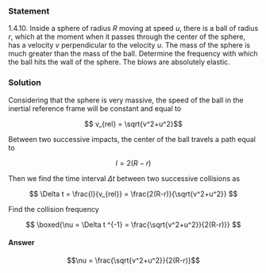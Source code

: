 ###  Statement 

$1.4.10.$ Inside a sphere of radius $R$ moving at speed $u$, there is a ball of radius $r$, which at the moment when it passes through the center of the sphere, has a velocity $v$ perpendicular to the velocity $u$. The mass of the sphere is much greater than the mass of the ball. Determine the frequency with which the ball hits the wall of the sphere. The blows are absolutely elastic. 

### Solution

Considering that the sphere is very massive, the speed of the ball in the inertial reference frame will be constant and equal to

$$ v_{rel} = \sqrt{v^2+u^2}$$ 

Between two successive impacts, the center of the ball travels a path equal to 

$$ l = 2(R-r)$$

Then we find the time interval $\Delta t$ between two successive collisions as

$$ \Delta t = \frac{l}{v_{rel}} = \frac{2(R-r)}{\sqrt{v^2+u^2}} $$ 

Find the collision frequency

$$ \boxed{\nu = \Delta t ^{-1} = \frac{\sqrt{v^2+u^2}}{2(R-r)}} $$ 

#### Answer

$$\nu = \frac{\sqrt{v^2+u^2}}{2(R-r)}$$ 
